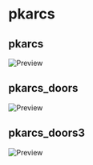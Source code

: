 # pkarcs

## pkarcs
![Preview](https://github.com/TumeniNodes/pkarcs/blob/master/pkarcs/screenshot.png)

## pkarcs_doors
![Preview](https://github.com/TumeniNodes/pkarcs/blob/master/pkarcs_doors/screenshot.png)

## pkarcs_doors3
![Preview](https://github.com/TumeniNodes/pkarcs/blob/master//pkarcs_doors3/screenshot.png)

